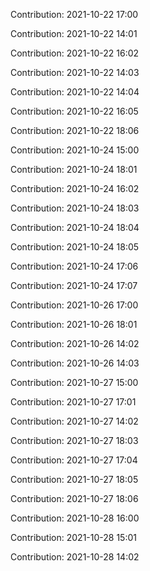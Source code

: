 Contribution: 2021-10-22 17:00

Contribution: 2021-10-22 14:01

Contribution: 2021-10-22 16:02

Contribution: 2021-10-22 14:03

Contribution: 2021-10-22 14:04

Contribution: 2021-10-22 16:05

Contribution: 2021-10-22 18:06

Contribution: 2021-10-24 15:00

Contribution: 2021-10-24 18:01

Contribution: 2021-10-24 16:02

Contribution: 2021-10-24 18:03

Contribution: 2021-10-24 18:04

Contribution: 2021-10-24 18:05

Contribution: 2021-10-24 17:06

Contribution: 2021-10-24 17:07

Contribution: 2021-10-26 17:00

Contribution: 2021-10-26 18:01

Contribution: 2021-10-26 14:02

Contribution: 2021-10-26 14:03

Contribution: 2021-10-27 15:00

Contribution: 2021-10-27 17:01

Contribution: 2021-10-27 14:02

Contribution: 2021-10-27 18:03

Contribution: 2021-10-27 17:04

Contribution: 2021-10-27 18:05

Contribution: 2021-10-27 18:06

Contribution: 2021-10-28 16:00

Contribution: 2021-10-28 15:01

Contribution: 2021-10-28 14:02


